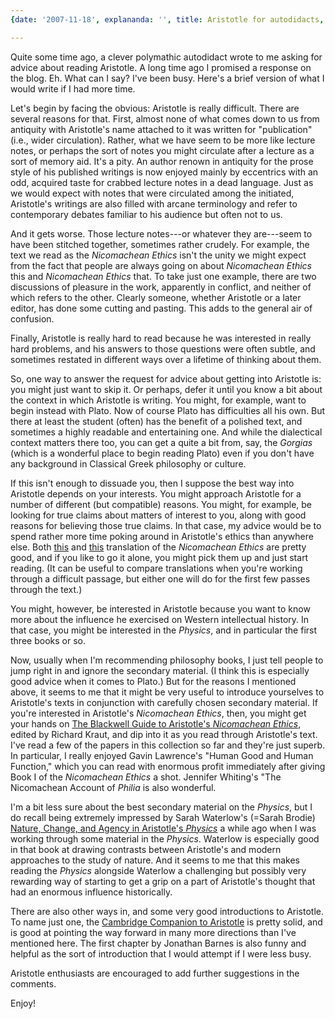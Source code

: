```yaml
---
{date: '2007-11-18', explananda: '', title: Aristotle for autodidacts, tags: aristotle}

---
```

Quite some time ago, a clever polymathic autodidact wrote to me asking for advice about reading Aristotle.  A long time ago I promised a response on the blog.  Eh.  What can I say?  I've been busy.  Here's a brief version of what I would write if I had more time.

Let's begin by facing the obvious: Aristotle is really difficult.  There are several reasons for that.  First, almost none of what comes down to us from antiquity with Aristotle's name attached to it was written for "publication" (i.e., wider circulation). Rather, what we have seem to be more like lecture notes, or perhaps the sort of notes you might circulate after a lecture as a sort of memory aid.  It's a pity.  An author renown in antiquity for the prose style of his published writings is now enjoyed mainly by eccentrics with an odd, acquired taste for crabbed lecture notes in a dead language.  Just as we would expect with notes that were circulated among the initiated, Aristotle's writings are also filled with arcane terminology and refer to contemporary debates familiar to his audience but often not to us.

And it gets worse.  Those lecture notes---or whatever they are---seem to have been stitched together, sometimes rather crudely.  For example, the text we read as the <em>Nicomachean Ethics</em> isn't the unity we might expect from the fact that people are always going on about <em>Nicomachean Ethics</em> this and <em>Nicomachean Ethics</em> that.  To take just one example, there are two discussions of pleasure in the work, apparently in conflict, and neither of which refers to the other.  Clearly someone, whether Aristotle or a later editor, has done some cutting and pasting.  This adds to the general air of confusion.

Finally, Aristotle is really hard to read because he was interested in really hard problems, and his answers to those questions were often subtle, and sometimes restated in different ways over a lifetime of thinking about them.

So, one way to answer the request for advice about getting into Aristotle is: you might just want to skip it.  Or perhaps, defer it until you know a bit about the context in which Aristotle is writing.  You might, for example, want to begin instead with Plato.  Now of course Plato has difficulties all his own.  But there at least the student (often) has the benefit of a polished text, and sometimes a highly readable and entertaining one.  And while the dialectical context matters there too, you can get a quite a bit from, say, the <em>Gorgias</em> (which is a wonderful place to begin reading Plato) even if you don't have any background in Classical Greek philosophy or culture.

If this isn't enough to dissuade you, then I suppose the best way into Aristotle depends on your interests.  You might approach Aristotle for a number of different (but compatible) reasons.  You might, for example, be looking for true claims about matters of interest to you, along with good reasons for believing those true claims.  In that case, my advice would be to spend rather more time poking around in Aristotle's ethics than anywhere else.  Both <a href="http://www.amazon.com/Nicomachean-Ethics-Aristotle/dp/0872204642/ref=sr_1_1?ie=UTF8&s=books&qid=1195414024&sr=8-1">this</a> and <a href="http://www.amazon.com/Nicomachean-Ethics-Aristotle/dp/0198752717/ref=sr_1_6?ie=UTF8&s=books&qid=1195414077&sr=8-6">this</a> translation of the <em>Nicomachean Ethics</em> are pretty good, and if you like to go it alone, you might pick them up and just start reading.  (It can be useful to compare translations when you're working through a difficult passage, but either one will do for the first few passes through the text.)

You might, however, be interested in Aristotle because you want to know more about the influence he exercised on Western intellectual history.  In that case, you might be interested in the <em>Physics</em>, and in particular the first three books or so.

Now, usually when I'm recommending philosophy books, I just tell people to jump right in and ignore the secondary material.  (I think this is especially good advice when it comes to Plato.)  But for the reasons I mentioned above, it seems to me that it might be very useful to introduce yourselves to Aristotle's texts in conjunction with carefully chosen secondary material.  If you're interested in Aristotle's <em>Nicomachean Ethics</em>, then, you might get your hands on <a href="http://www.amazon.com/Blackwell-Aristotles-Nicomachean-Ethics-Guides/dp/1405120215/ref=ed_oe_p">The Blackwell Guide to Aristotle's <em>Nicomachean Ethics</em></a>, edited by Richard Kraut, and dip into it as you read through Aristotle's text.  I've read a few of the papers in this collection so far and they're just superb.  In particular, I really enjoyed Gavin Lawrence's "Human Good and Human Function," which you can read with enormous profit immediately after giving Book I of the <em>Nicomachean Ethics</em> a shot.  Jennifer Whiting's "The Nicomachean Account of <em>Philia</em> is also wonderful.

I'm a bit less sure about the best secondary material on the <em>Physics</em>, but I do recall being extremely impressed by Sarah Waterlow's (=Sarah Brodie) <a href="http://www.amazon.com/Nature-Change-Agency-Aristotles-Physics/dp/0198244827/ref=sr_1_1?ie=UTF8&s=books&qid=1195413473&sr=8-1">Nature, Change, and Agency in Aristotle's <em>Physics</em></a> a while ago when I was working through some material in the <em>Physics</em>.  Waterlow is especially good in that book at drawing contrasts between Aristotle's and modern approaches to the study of nature.  And it seems to me that this makes reading the <em>Physics</em> alongside Waterlow a challenging but possibly very rewarding way of starting to get a grip on a part of Aristotle's thought that had an enormous influence historically.

There are also other ways in, and some very good introductions to Aristotle.  To name just one, the <a href="http://www.amazon.com/Cambridge-Companion-Aristotle-Companions-Philosophy/dp/0521422949/ref=pd_bbs_sr_1?ie=UTF8&s=books&qid=1195413754&sr=8-1">Cambridge Companion to Aristotle</a> is pretty solid, and is good at pointing the way forward in many more directions than I've mentioned here.  The first chapter by Jonathan Barnes is also funny and helpful as the sort of introduction that I would attempt if I were less busy.

Aristotle enthusiasts are encouraged to add further suggestions in the comments.

Enjoy!
